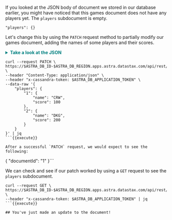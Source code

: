 If you looked at the JSON body of document we stored in our database earlier, you might have noticed that this games document does not have any players yet.
The `players` subdocument is empty.

`"players": {}`

Let's change this by using the `PATCH` request method to partially modify our games document, adding the names of some players and their scores.

 <details>
  <summary style="color:teal"><b>Take a look at the JSON</b></summary>
<hr>
<div style="background: #f8f8f8; overflow:auto;width:auto;border:solid gray;border-width:.1em .1em .1em .8em;padding:.2em .6em;"><pre style="margin: 0; line-height: 125%"><span style="color: #000000; font-weight: bold">{</span>
   <span style="color: #204a87; font-weight: bold">&quot;players&quot;</span><span style="color: #000000; font-weight: bold">:{</span>
      <span style="color: #204a87; font-weight: bold">&quot;1&quot;</span><span style="color: #000000; font-weight: bold">:{</span>
         <span style="color: #204a87; font-weight: bold">&quot;name&quot;</span><span style="color: #000000; font-weight: bold">:</span><span style="color: #4e9a06">&quot;CRW&quot;</span><span style="color: #000000; font-weight: bold">,</span>
         <span style="color: #204a87; font-weight: bold">&quot;score&quot;</span><span style="color: #000000; font-weight: bold">:</span><span style="color: #0000cf; font-weight: bold">100</span>
      <span style="color: #000000; font-weight: bold">},</span>
      <span style="color: #204a87; font-weight: bold">&quot;2&quot;</span><span style="color: #000000; font-weight: bold">:{</span>
         <span style="color: #204a87; font-weight: bold">&quot;name&quot;</span><span style="color: #000000; font-weight: bold">:</span><span style="color: #4e9a06">&quot;DKG&quot;</span><span style="color: #000000; font-weight: bold">,</span>
         <span style="color: #204a87; font-weight: bold">&quot;score&quot;</span><span style="color: #000000; font-weight: bold">:</span><span style="color: #0000cf; font-weight: bold">200</span>
      <span style="color: #000000; font-weight: bold">}</span>
   <span style="color: #000000; font-weight: bold">}</span>
<span style="color: #000000; font-weight: bold">}</span>
</pre></div>
<hr>
</details>

```
curl --request PATCH \
https://$ASTRA_DB_ID-$ASTRA_DB_REGION.apps.astra.datastax.com/api/rest/v2/namespaces/$ASTRA_DB_KEYSPACE/collections/games/1 \
--header "Content-Type: application/json" \
--header "x-cassandra-token: $ASTRA_DB_APPLICATION_TOKEN" \
--data-raw '{
    "players": {
        "1": {
            "name": "CRW",
            "score": 100
        },
        "2": {
            "name": "DKG",
            "score": 200
        }
    }
}' | jq
```{{execute}}

After a successful `PATCH` request, we would expect to see the following:
```
{
  "documentId": "1"
}```

We can check and see if our patch worked by using a `GET` request to see the `players` subdocument.

```
curl --request GET \
https://$ASTRA_DB_ID-$ASTRA_DB_REGION.apps.astra.datastax.com/api/rest/v2/namespaces/$ASTRA_DB_KEYSPACE/collections/games/1/players \
--header "x-cassandra-token: $ASTRA_DB_APPLICATION_TOKEN" | jq
```{{execute}}

## You've just made an update to the document!
